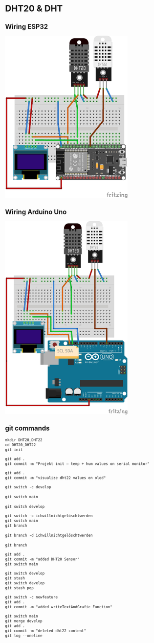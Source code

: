 # DHT20 & DHT

## Wiring ESP32
<img src="https://github.com/git4arduino/dht20_dht22/blob/d0f43849202036c1ab235e00fe2c61d0599a0060/12_dht20unddht22_verdrahtung.jpg" width="400">

## Wiring Arduino Uno
<img src="https://github.com/git4arduino/dht20_dht22/blob/9fa77d4c1cb9183ba0531071b058b55b10b1e592/16_dht20_dht22_arduinouno_verdrahtung.jpg" width="400">


## git commands

```
mkdir DHT20_DHT22	
cd DHT20_DHT22
git init
```

```
git add .
git commit -m "Projekt init – temp + hum values on serial monitor"
```

```
git add .
git commit -m "visualize dht22 values on oled"
```

```
git switch -c develop

git switch main

git switch develop
```

```
git switch -c ichwillnichtgelöschtwerden
git switch main
git branch

git branch -d ichwillnichtgelöschtwerden

git branch
```

```
git add .
git commit -m "added DHT20 Sensor"
git switch main
```

```
git switch develop
git stash
git switch develop
git stash pop
```

```
git switch -c newfeature
git add . 
git commit -m "added writeTextAndGrafic Function"
```

```
git switch main
git merge develop
git add .
git commit -m "deleted dht22 content"
git log --oneline
```

